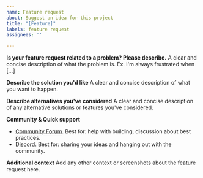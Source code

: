 ```yaml
---
name: Feature request
about: Suggest an idea for this project
title: "[Feature]"
labels: feature request
assignees: ''

---
```


**Is your feature request related to a problem? Please describe.**
A clear and concise description of what the problem is. Ex. I'm always frustrated when [...]

**Describe the solution you'd like**
A clear and concise description of what you want to happen.

**Describe alternatives you've considered**
A clear and concise description of any alternative solutions or features you've considered.

**Community & Quick support**

- [Community Forum](https://github.com/orgs/OneKeyHQ/discussions). Best for: help with building, discussion about best practices.
- [Discord](https://discord.gg/onekey). Best for: sharing your ideas and hanging out with the community.

**Additional context**
Add any other context or screenshots about the feature request here.

